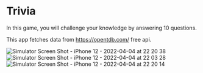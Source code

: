 # Trivia

In this game, you will challenge your knowledge by answering 10 questions. 

This app fetches data from https://opentdb.com/ free api. 



![Simulator Screen Shot - iPhone 12 - 2022-04-04 at 22 20 38](https://user-images.githubusercontent.com/55335664/161666906-4624cbfe-3162-413b-acd2-e888e2873759.png)
![Simulator Screen Shot - iPhone 12 - 2022-04-04 at 22 03 28](https://user-images.githubusercontent.com/55335664/161666928-03c6f9c7-d383-4d69-94ce-f2eaa2f98624.png)
![Simulator Screen Shot - iPhone 12 - 2022-04-04 at 22 20 14](https://user-images.githubusercontent.com/55335664/161666936-c27382b9-512d-4232-b4f4-6b9f3160a16c.png)
